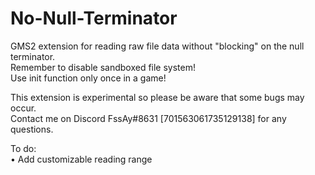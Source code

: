 # No-Null-Terminator
GMS2 extension for reading raw file data without "blocking" on the null terminator.</br>
Remember to disable sandboxed file system!</br>
Use init function only once in a game!</br>

This extension is experimental so please be aware that some bugs may occur.</br>
Contact me on Discord FssAy#8631 [701563061735129138] for any questions.</br>


To do:</br>
• Add customizable reading range
